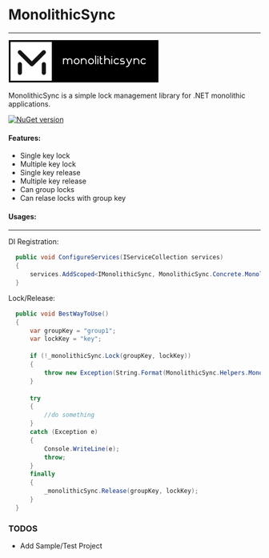 #   **MonolithicSync**
------------------------------
![alt tag](https://raw.githubusercontent.com/turhany/MonolithicSync/main/img/monolithicsync.png)  

MonolithicSync is a simple lock management library for .NET monolithic applications.

[![NuGet version](https://badge.fury.io/nu/MonolithicSync.svg)](https://badge.fury.io/nu/MonolithicSync)

#### Features:
- Single key lock
- Multiple key lock
- Single key release
- Multiple key release
- Can group locks
- Can relase locks with group key

#### Usages:
-----
DI Registration:

```cs
  public void ConfigureServices(IServiceCollection services)
  {
      services.AddScoped<IMonolithicSync, MonolithicSync.Concrete.MonolithicSync>();
  }
```

Lock/Release:

```cs
  public void BestWayToUse()
  {
      var groupKey = "group1";
      var lockKey = "key";

      if (!_monolithicSync.Lock(groupKey, lockKey))
      {
          throw new Exception(String.Format(MonolithicSync.Helpers.MonolithicSyncConstants.LockFailMessage, $"{groupKey}-{lockKey}"));
      }

      try
      {
          //do something
      }
      catch (Exception e)
      {
          Console.WriteLine(e);
          throw;
      }
      finally
      {
          _monolithicSync.Release(groupKey, lockKey);
      }
  }
```

### TODOS
- Add Sample/Test Project
